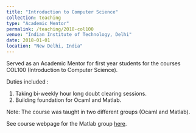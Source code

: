 ```yaml
---
title: "Introduction to Computer Science"
collection: teaching
type: "Academic Mentor"
permalink: /teaching/2018-col100
venue: "Indian Institute of Technology, Delhi"
date: 2018-01-01
location: "New Delhi, India"
---
```


Served as an Academic Mentor for first year students for the courses COL100 (Introduction to Computer Science).

Duties included :
1. Taking bi-weekly hour long doubt clearing sessions.
2. Building foundation for Ocaml and Matlab.

Note: The course was taught in two different groups (Ocaml and Matlab).

See course webpage for the Matlab group [here](http://karnali.cse.iitd.ac.in/drupal/?q=node/41).

